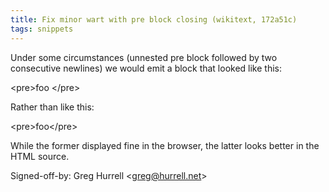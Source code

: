 ```yaml
---
title: Fix minor wart with pre block closing (wikitext, 172a51c)
tags: snippets
---
```


Under some circumstances (unnested pre block followed by two consecutive newlines) we would emit a block that looked like this:

&lt;pre&gt;foo &lt;/pre&gt;

Rather than like this:

&lt;pre&gt;foo&lt;/pre&gt;

While the former displayed fine in the browser, the latter looks better in the HTML source.

Signed-off-by: Greg Hurrell &lt;greg@hurrell.net&gt;
